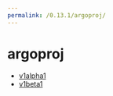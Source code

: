```yaml
---
permalink: /0.13.1/argoproj/
---
```


# argoproj



* [v1alpha1](v1alpha1/index.md)
* [v1beta1](v1beta1/index.md)